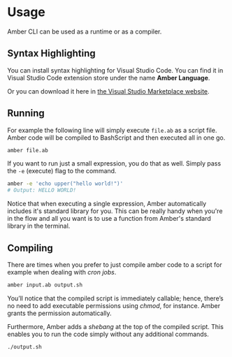 # Usage

Amber CLI can be used as a runtime or as a compiler.

## Syntax Highlighting
You can install syntax highlighting for Visual Studio Code. You can find it in Visual Studio Code extension store under the name **Amber Language**.

Or you can download it here in [the Visual Studio Marketplace website](https://marketplace.visualstudio.com/items?itemName=Ph0enixKM.amber-language).

## Running

For example the following line will simply execute `file.ab` as a script file. Amber code will be compiled to BashScript and then executed all in one go.

```sh
amber file.ab
```

If you want to run just a small expression, you do that as well. Simply pass the `-e` (execute) flag to the command.

```sh
amber -e 'echo upper("hello world!")'
# Output: HELLO WORLD!
```

Notice that when executing a single expression, Amber automatically includes it's standard library for you. This can be really handy when you're in the flow and all you want is to use a function from Amber's standard library in the terminal.

## Compiling

There are times when you prefer to just compile amber code to a script for example when dealing with _cron jobs_.

```sh
amber input.ab output.sh
```

You’ll notice that the compiled script is immediately callable; hence, there’s no need to add executable permissions using _chmod_, for instance. Amber grants the permission automatically.

Furthermore, Amber adds a _shebang_ at the top of the compiled script. This enables you to run the code simply without any additional commands.

```sh
./output.sh
```